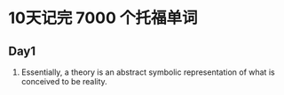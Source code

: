 # 10天记完 7000 个托福单词
## Day1
1. Essentially, a theory is an abstract symbolic representation of what is conceived to be reality.